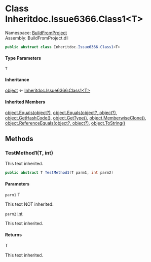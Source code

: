 ﻿# <a id="BuildFromProject_Inheritdoc_Issue6366_Class1_1"></a> Class Inheritdoc.Issue6366.Class1<T\>

Namespace: [BuildFromProject](BuildFromProject.md)  
Assembly: BuildFromProject.dll  

```csharp
public abstract class Inheritdoc.Issue6366.Class1<T>
```

#### Type Parameters

`T` 

#### Inheritance

[object](https://learn.microsoft.com/dotnet/api/system.object) ← 
[Inheritdoc.Issue6366.Class1<T\>](BuildFromProject.Inheritdoc.Issue6366.Class1\-1.md)

#### Inherited Members

[object.Equals\(object?\)](https://learn.microsoft.com/dotnet/api/system.object.equals\#system\-object\-equals\(system\-object\)), 
[object.Equals\(object?, object?\)](https://learn.microsoft.com/dotnet/api/system.object.equals\#system\-object\-equals\(system\-object\-system\-object\)), 
[object.GetHashCode\(\)](https://learn.microsoft.com/dotnet/api/system.object.gethashcode), 
[object.GetType\(\)](https://learn.microsoft.com/dotnet/api/system.object.gettype), 
[object.MemberwiseClone\(\)](https://learn.microsoft.com/dotnet/api/system.object.memberwiseclone), 
[object.ReferenceEquals\(object?, object?\)](https://learn.microsoft.com/dotnet/api/system.object.referenceequals), 
[object.ToString\(\)](https://learn.microsoft.com/dotnet/api/system.object.tostring)

## Methods

### <a id="BuildFromProject_Inheritdoc_Issue6366_Class1_1_TestMethod1__0_System_Int32_"></a> TestMethod1\(T, int\)

This text inherited.

```csharp
public abstract T TestMethod1(T parm1, int parm2)
```

#### Parameters

`parm1` T

This text NOT inherited.

`parm2` [int](https://learn.microsoft.com/dotnet/api/system.int32)

This text inherited.

#### Returns

 T

This text inherited.

